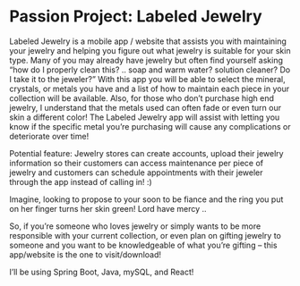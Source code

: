 <h1><b>Passion Project: Labeled Jewelry</b></h1>

Labeled Jewelry is a mobile app / website that assists you with maintaining your jewelry and helping you figure out what jewelry is suitable for your skin type. Many of you may already have jewelry but often find yourself asking “how do I properly clean this? .. soap and warm water? solution cleaner? Do I take it to the jeweler?” With this app you will be able to select the mineral, crystals, or metals you have and a list of how to maintain each piece in your collection will be available. Also, for those who don’t purchase high end jewelry, I understand that the metals used can often fade or even turn our skin a different color! The Labeled Jewelry app will assist with letting you know if the specific metal you’re purchasing will cause any complications or deteriorate over time!

Potential feature: Jewelry stores can create accounts, upload their jewelry information so their customers can access maintenance per piece of jewelry and customers can schedule appointments with their jeweler through the app instead of calling in! :) 

Imagine, looking to propose to your soon to be fiance and the ring you put on her finger turns her skin green! Lord have mercy .. 



So, if you’re someone who loves jewelry or simply wants to be more responsible with your current collection, or even plan on gifting jewelry to someone and you want to be knowledgeable of what you’re gifting – this app/website is the one to visit/download! 


I’ll be using Spring Boot, Java, mySQL, and React!
